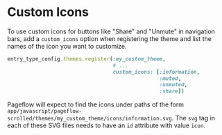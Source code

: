 # Custom Icons

To use custom icons for buttons like "Share" and "Unmute" in
navigation bars, add a `custom_icons` option when registering the
theme and list the names of the icon you want to customize.

``` ruby
entry_type_config.themes.register(:my_custom_theme,
                                  # ...
                                  custom_icons: [:information,
                                                 :muted,
                                                 :unmuted,
                                                 :share])

```

Pageflow will expect to find the icons under paths of the form
`app/javascript/pageflow-scrolled/themes/my_custom_theme/icons/information.svg`. The
`svg` tag in each of these SVG files needs to have an `id` attribute
with value `icon`.
